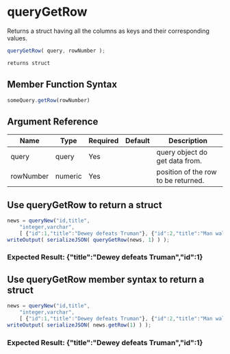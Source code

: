 # queryGetRow

Returns a struct having all the columns as keys and their corresponding values.

```javascript
queryGetRow( query, rowNumber );
```

```javascript
returns struct
```

## Member Function Syntax

```javascript
someQuery.getRow(rowNumber)
```

## Argument Reference

| Name | Type | Required | Default | Description |
| --- | --- | --- | --- | --- |
| query | query | Yes |  | query object do get data from. |
| rowNumber | numeric | Yes |  | position of the row to be returned. |

## Use queryGetRow to return a struct

```javascript
news = queryNew("id,title",
    "integer,varchar",
    [ {"id":1,"title":"Dewey defeats Truman"}, {"id":2,"title":"Man walks on Moon"} ]);
writeOutput( serializeJSON( queryGetRow(news, 1) ) );
```

### Expected Result: {"title":"Dewey defeats Truman","id":1}

## Use queryGetRow member syntax to return a struct

```javascript
news = queryNew("id,title",
    "integer,varchar",
    [ {"id":1,"title":"Dewey defeats Truman"}, {"id":2,"title":"Man walks on Moon"} ]);
writeOutput( serializeJSON( news.getRow(1) ) );
```

### Expected Result: {"title":"Dewey defeats Truman","id":1}
